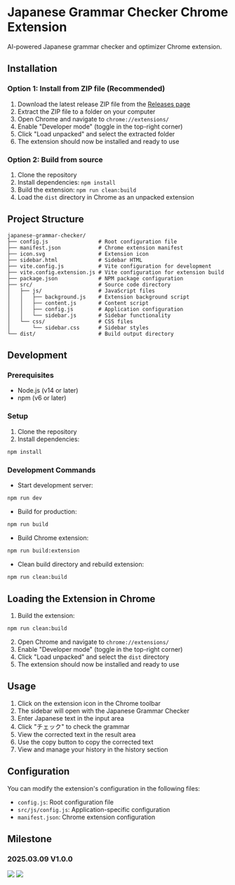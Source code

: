 # Japanese Grammar Checker Chrome Extension

AI-powered Japanese grammar checker and optimizer Chrome extension.

## Installation

### Option 1: Install from ZIP file (Recommended)

1. Download the latest release ZIP file from the [Releases page](https://github.com/macshion/japanese-grammar-checker/releases)
2. Extract the ZIP file to a folder on your computer
3. Open Chrome and navigate to `chrome://extensions/`
4. Enable "Developer mode" (toggle in the top-right corner)
5. Click "Load unpacked" and select the extracted folder
6. The extension should now be installed and ready to use

### Option 2: Build from source

1. Clone the repository
2. Install dependencies: `npm install`
3. Build the extension: `npm run clean:build`
4. Load the `dist` directory in Chrome as an unpacked extension

## Project Structure

```
japanese-grammar-checker/
├── config.js                # Root configuration file
├── manifest.json            # Chrome extension manifest
├── icon.svg                 # Extension icon
├── sidebar.html             # Sidebar HTML
├── vite.config.js           # Vite configuration for development
├── vite.config.extension.js # Vite configuration for extension build
├── package.json             # NPM package configuration
├── src/                     # Source code directory
│   ├── js/                  # JavaScript files
│   │   ├── background.js    # Extension background script
│   │   ├── content.js       # Content script
│   │   ├── config.js        # Application configuration
│   │   └── sidebar.js       # Sidebar functionality
│   └── css/                 # CSS files
│       └── sidebar.css      # Sidebar styles
└── dist/                    # Build output directory
```

## Development

### Prerequisites

- Node.js (v14 or later)
- npm (v6 or later)

### Setup

1. Clone the repository
2. Install dependencies:

```bash
npm install
```

### Development Commands

- Start development server:

```bash
npm run dev
```

- Build for production:

```bash
npm run build
```

- Build Chrome extension:

```bash
npm run build:extension
```

- Clean build directory and rebuild extension:

```bash
npm run clean:build
```

## Loading the Extension in Chrome

1. Build the extension:

```bash
npm run clean:build
```

2. Open Chrome and navigate to `chrome://extensions/`
3. Enable "Developer mode" (toggle in the top-right corner)
4. Click "Load unpacked" and select the `dist` directory
5. The extension should now be installed and ready to use

## Usage

1. Click on the extension icon in the Chrome toolbar
2. The sidebar will open with the Japanese Grammar Checker
3. Enter Japanese text in the input area
4. Click "チェック" to check the grammar
5. View the corrected text in the result area
6. Use the copy button to copy the corrected text
7. View and manage your history in the history section

## Configuration

You can modify the extension's configuration in the following files:

- `config.js`: Root configuration file
- `src/js/config.js`: Application-specific configuration
- `manifest.json`: Chrome extension configuration

## Milestone

### 2025.03.09 V1.0.0

![](release/v1.0.0/index.png)
![](release/v1.0.0/grammar%20check.png)
